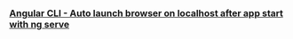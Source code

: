 ### [Angular CLI - Auto launch browser on localhost after app start with ng serve](https://jasonwatmore.com/post/2022/11/25/angular-cli-auto-launch-browser-on-localhost-after-app-start-with-ng-serve)
